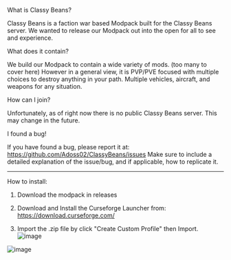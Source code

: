 What is Classy Beans?

Classy Beans is a faction war based Modpack built for the Classy Beans server.
We wanted to release our Modpack out into the open for all to see and experience.
 

What does it contain?

We build our Modpack to contain a wide variety of mods. (too many to cover here)
However in a general view, it is PVP/PVE focused with multiple choices to destroy anything in your path.
Multiple vehicles, aircraft, and weapons for any situation.


How can I join?

Unfortunately, as of right now there is no public Classy Beans server.
This may change in the future.


I found a bug!

If you have found a bug, please report it at: https://github.com/Adoss02/ClassyBeans/issues
Make sure to include a detailed explanation of the issue/bug, and if applicable, how to replicate it.



-----------------------------------------------------------------------------------------------------------------------------------------------------------------------


How to install:

1. Download the modpack in releases

2. Download and Install the Curseforge Launcher from: https://download.curseforge.com/

3. Import the .zip file by click "Create Custom Profile" then Import.
![image](https://user-images.githubusercontent.com/67236778/218290440-4f931fed-1ac5-456d-a658-de64bee9642a.png)

![image](https://user-images.githubusercontent.com/67236778/218290448-5beb5ffc-1723-412c-920b-c2f6d4ff8747.png)
